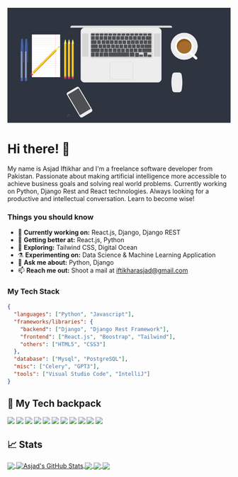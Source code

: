 [![Header](https://raw.githubusercontent.com/AsjadIftikhar/AsjadIftikhar/master/background.png "Header")](https://github.com/AsjadIftikhar)

# Hi there! 👋
My name is Asjad Iftikhar and I'm a freelance software developer from Pakistan. Passionate about making artificial intelligence more accessible to achieve business goals and solving real world problems. Currently working on Python, Django Rest and React technologies. Always looking for a productive and intellectual conversation. Learn to become wise!

### Things you should know

- 🔭 <b>Currently working on:</b> React.js, Django, Django REST
- 🌱 <b>Getting better at:</b> React.js, Python
- 🤔 <b>Exploring:</b> Tailwind CSS, Digital Ocean
- ⚗️ <b>Experimenting on:</b> Data Science & Machine Learning Application
- 💬 <b>Ask me about:</b> Python, Django
- 📫 <b>Reach me out:</b> Shoot a mail at <a href="mailto:iftikharasjad@gmail.com" target="_blank">iftikharasjad@gmail.com</a>

### My Tech Stack

```json
{
  "languages": ["Python", "Javascript"],
  "frameworks/libraries": {
    "backend": ["Django", "Django Rest Framework"],
    "frontend": ["React.js", "Boostrap", "Tailwind"],
    "others": ["HTML5", "CSS3"]
  },
  "database": ["Mysql", "PostgreSQL"],
  "misc": ["Celery", "GPT3"],
  "tools": ["Visual Studio Code", "IntelliJ"]
}
```

## 🔧 My Tech backpack

![](https://img.shields.io/badge/OS-Linux-informational?style=flat&logo=linux&logoColor=white&color=2bbc8a)
![](https://img.shields.io/badge/Code-Python-informational?style=flat&logo=python&logoColor=white&color=2bbc8a)
![](https://img.shields.io/badge/Code-JavaScript-informational?style=flat&logo=javascript&logoColor=white&color=2bbc8a)
![](https://img.shields.io/badge/Code-React-informational?style=flat&logo=react&logoColor=white&color=2bbc8a)
![](https://img.shields.io/badge/Code-Django-informational?style=flat&logo=django&logoColor=white&color=2bbc8a)
![](https://img.shields.io/badge/Code-HTML5-informational?style=flat&logo=html5&logoColor=white&color=2bbc8a)
![](https://img.shields.io/badge/Code-Css-informational?style=flat&logo=css3&logoColor=white&color=2bbc8a)
![](https://img.shields.io/badge/Shell-Bash-informational?style=flat&logo=gnu-bash&logoColor=white&color=2bbc8a)
![](https://img.shields.io/badge/Tools-PostgreSQL-informational?style=flat&logo=postgresql&logoColor=white&color=2bbc8a)
![](https://img.shields.io/badge/Tools-Mysql-informational?style=flat&logo=mysql&logoColor=white&color=2bbc8a)
![](https://img.shields.io/badge/Cloud-Digital_Ocean-informational?style=flat&logo=digitalocean&logoColor=white&color=2bbc8a)

## &#x1f4c8; Stats

<a href="https://github.com/AsjadIftikhar">
  <img align="center" src="https://github-readme-stats.vercel.app/api/top-langs/?username=AsjadIftikhar&hide=dockerfile,css&title_color=ffffff&text_color=c9cacc&icon_color=2bbc8a&bg_color=1d1f21" />
</a>
<a href="https://github.com/AsjadIftikhar">
  <img align="center" src="https://github-readme-stats.vercel.app/api?username=AsjadIftikhar&show_icons=true&line_height=27&count_private=true&title_color=ffffff&text_color=c9cacc&icon_color=2bbc8a&bg_color=1d1f21" alt="Asjad's GitHub Stats" />
</a>

<a href="https://github.com/AsjadIftikhar/QR_Decoder">
  <img align="center" src="https://github-readme-stats.vercel.app/api/pin/?username=AsjadIftikhar&repo=QR_Decoder&title_color=ffffff&text_color=c9cacc&icon_color=2bbc8a&bg_color=1d1f21" />
</a>

<a href="https://github.com/AsjadIftikhar/blog">
  <img align="center" src="https://github-readme-stats.vercel.app/api/pin/?username=AsjadIftikhar&repo=blog&title_color=ffffff&text_color=c9cacc&icon_color=2bbc8a&bg_color=1d1f21" />
</a>

<a href="https://github.com/AsjadIftikhar/Panda-Mall">
  <img align="center" src="https://github-readme-stats.vercel.app/api/pin/?username=AsjadIftikhar&repo=Panda-Mall&title_color=ffffff&text_color=c9cacc&icon_color=2bbc8a&bg_color=1d1f21" />
</a>
